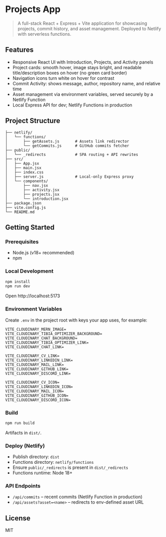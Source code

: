 
# Projects App

> A full-stack React + Express + Vite application for showcasing projects, commit history, and asset management. Deployed to Netlify with serverless functions.

## Features

- Responsive React UI with Introduction, Projects, and Activity panels
- Project cards: smooth hover, image stays bright, and readable title/description boxes on hover (no green card border)
- Navigation icons turn white on hover for contrast
- Commit Activity: shows message, author, repository name, and relative time
- Asset management via environment variables, served securely by a Netlify Function
- Local Express API for dev; Netlify Functions in production

## Project Structure

```
├── netlify/
│   └── functions/
│       ├── getAssets.js       # Assets link redirector
│       └── getCommits.js      # GitHub commits fetcher
├── public/
│   └── _redirects             # SPA routing + API rewrites
├── src/
│   ├── App.jsx
│   ├── main.jsx
│   ├── index.css
│   ├── server.js              # Local-only Express proxy
│   └── components/
│       ├── nav.jsx
│       ├── activity.jsx
│       ├── projects.jsx
│       └── introduction.jsx
├── package.json
├── vite.config.js
└── README.md
```

## Getting Started

### Prerequisites
- Node.js (v18+ recommended)
- npm

### Local Development

```sh
npm install
npm run dev
```

Open http://localhost:5173

### Environment Variables

Create `.env` in the project root with keys your app uses, for example:

```
VITE_CLOUDINARY_MERN_IMAGE=
VITE_CLOUDINARY_TIBIA_OPTIMIZER_BACKGROUND=
VITE_CLOUDINARY_CHAT_BACKGROUND=
VITE_CLOUDINARY_TIBIA_OPTIMIZER_LINK=
VITE_CLOUDINARY_CHAT_LINK=

VITE_CLOUDINARY_CV_LINK=
VITE_CLOUDINARY_LINKEDIN_LINK=
VITE_CLOUDINARY_MAIL_LINK=
VITE_CLOUDINARY_GITHUB_LINK=
VITE_CLOUDINARY_DISCORD_LINK=

VITE_CLOUDINARY_CV_ICON=
VITE_CLOUDINARY_LINKEDIN_ICON=
VITE_CLOUDINARY_MAIL_ICON=
VITE_CLOUDINARY_GITHUB_ICON=
VITE_CLOUDINARY_DISCORD_ICON=
```

### Build

```sh
npm run build
```

Artifacts in `dist/`.

### Deploy (Netlify)

- Publish directory: `dist`
- Functions directory: `netlify/functions`
- Ensure `public/_redirects` is present in `dist/_redirects`
- Functions runtime: Node 18+

### API Endpoints

- `/api/commits` – recent commits (Netlify Function in production)
- `/api/assets?asset=<name>` – redirects to env-defined asset URL

## License

MIT
